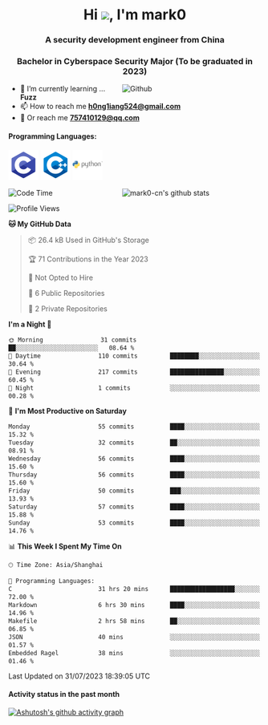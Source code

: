 <h1 align="center">Hi <img src="https://raw.githubusercontent.com/iampavangandhi/iampavangandhi/master/gifs/Hi.gif" width="30px">, I'm mark0</h1>

<h3 align="center">A security development engineer from China</h3>
<h3 align="center">Bachelor in Cyberspace Security Major (To be graduated in 2023)</h3>

<img width="55%" align="right" alt="Github" src="https://raw.githubusercontent.com/onimur/.github/master/.resources/git-header.svg" />

<!-- - 🔭 I’m currently working on **vKarma Webapp** -->
<!-- - 💬 Ask me about ... **Web Develpoment** -->
<!-- - 😄 Employement ... **Open for intern opportunities** -->
<!-- - ⚡ Fun fact ... **Anime**❤ -->
- 🌱 I’m currently learning ... **Fuzz**
- 📫 How to reach me **h0ng1iang524@gmail.com**
- 📨 Or reach me **757410129@qq.com**

<h4>Programming Languages: </h4>
<p align="left">
 <img style="margin: auto;" src="https://raw.githubusercontent.com/sachinverma53121/sachinverma53121/master/icons/c.png" alt=c width="60" height="60"/>
 <img style="margin: auto;" src="https://raw.githubusercontent.com/sachinverma53121/sachinverma53121/master/icons/cpp.png" alt=cplusplus width="60" height="60"/>
 <img style="margin: auto;" src="https://raw.githubusercontent.com/sachinverma53121/sachinverma53121/master/icons/python.png" alt=python width="60" height="60"/>
</p>


<img width="55%" align="right" alt="mark0-cn's github stats" src="https://github-readme-stats.vercel.app/api?username=mark0-cn&show_icons=true&hide_border=true" />

<!--START_SECTION:waka-->
![Code Time](http://img.shields.io/badge/Code%20Time-1%2C079%20hrs%201%20min-blue)

![Profile Views](http://img.shields.io/badge/Profile%20Views-111-blue)

**🐱 My GitHub Data** 

> 📦 26.4 kB Used in GitHub's Storage 
 > 
> 🏆 71 Contributions in the Year 2023
 > 
> 🚫 Not Opted to Hire
 > 
> 📜 6 Public Repositories 
 > 
> 🔑 2 Private Repositories 
 > 
**I'm a Night 🦉** 

```text
🌞 Morning                31 commits          ██░░░░░░░░░░░░░░░░░░░░░░░   08.64 % 
🌆 Daytime                110 commits         ████████░░░░░░░░░░░░░░░░░   30.64 % 
🌃 Evening                217 commits         ███████████████░░░░░░░░░░   60.45 % 
🌙 Night                  1 commits           ░░░░░░░░░░░░░░░░░░░░░░░░░   00.28 % 
```
📅 **I'm Most Productive on Saturday** 

```text
Monday                   55 commits          ████░░░░░░░░░░░░░░░░░░░░░   15.32 % 
Tuesday                  32 commits          ██░░░░░░░░░░░░░░░░░░░░░░░   08.91 % 
Wednesday                56 commits          ████░░░░░░░░░░░░░░░░░░░░░   15.60 % 
Thursday                 56 commits          ████░░░░░░░░░░░░░░░░░░░░░   15.60 % 
Friday                   50 commits          ███░░░░░░░░░░░░░░░░░░░░░░   13.93 % 
Saturday                 57 commits          ████░░░░░░░░░░░░░░░░░░░░░   15.88 % 
Sunday                   53 commits          ████░░░░░░░░░░░░░░░░░░░░░   14.76 % 
```


📊 **This Week I Spent My Time On** 

```text
🕑︎ Time Zone: Asia/Shanghai

💬 Programming Languages: 
C                        31 hrs 20 mins      ██████████████████░░░░░░░   72.00 % 
Markdown                 6 hrs 30 mins       ████░░░░░░░░░░░░░░░░░░░░░   14.96 % 
Makefile                 2 hrs 58 mins       ██░░░░░░░░░░░░░░░░░░░░░░░   06.85 % 
JSON                     40 mins             ░░░░░░░░░░░░░░░░░░░░░░░░░   01.57 % 
Embedded Ragel           38 mins             ░░░░░░░░░░░░░░░░░░░░░░░░░   01.46 % 
```


 Last Updated on 31/07/2023 18:39:05 UTC
<!--END_SECTION:waka-->

<h4>Activity status in the past month</h4>

[![Ashutosh's github activity graph](https://github-readme-activity-graph.vercel.app/graph?username=mark0-cn&theme=dracula)](https://github.com/ashutosh00710/github-readme-activity-graph)

<!--
**mark0-cn/mark0-cn** is a ✨ _special_ ✨ repository because its `README.md` (this file) appears on your GitHub profile.

Here are some ideas to get you started:

- 🔭 I’m currently working on ...
- 🌱 I’m currently learning ...
- 👯 I’m looking to collaborate on ...
- 🤔 I’m looking for help with ...
- 💬 Ask me about ...
- 📫 How to reach me: ...
- 😄 Pronouns: ...
- ⚡ Fun fact: ...
-->
